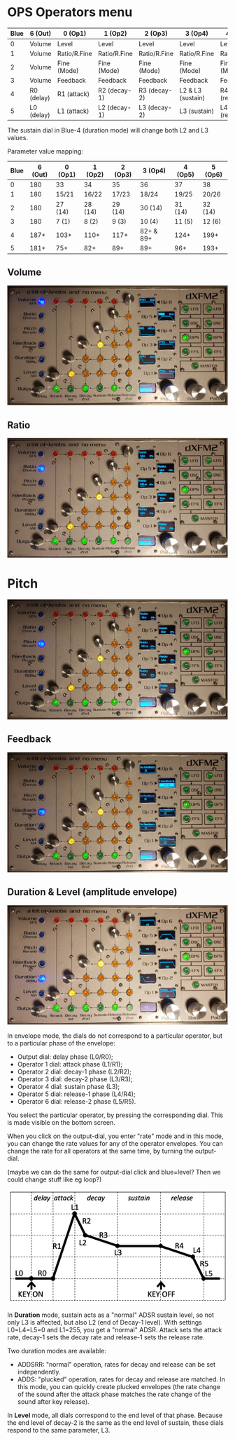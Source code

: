 # OPS Operators menu

| Blue | 6 (Out) | 0 (Op1) | 1 (Op2) | 2 (Op3) | 3 (Op4) | 4 (Op5) | 5 (Op6) |
|------|---------|---------|---------|---------|---------|---------|---------|
| 0 | Volume | Level | Level | Level | Level | Level | Level |
| 1 | Volume | Ratio/R.Fine | Ratio/R.Fine | Ratio/R.Fine | Ratio/R.Fine | Ratio/R.Fine | Ratio/R.Fine |
| 2 | Volume | Fine (Mode) | Fine (Mode) | Fine (Mode) | Fine (Mode) | Fine (Mode) | Fine (Mode) |
| 3 | Volume | Feedback | Feedback | Feedback | Feedback | Feedback | Feedback |
| 4 | R0 (delay) | R1 (attack) | R2 (decay-1) | R3 (decay-2) | L2 & L3 (sustain) | R4 (release-1) | R5 (release-2) |
| 5 | L0 (delay) | L1 (attack) | L2 (decay-1) | L3 (decay-2) | L3 (sustain) | L4 (release-1) | L5 (release-2) |

The sustain dial in Blue-4 (duration mode) will change both L2 and L3 values.

Parameter value mapping:

| Blue | 6 (Out) | 0 (Op1) | 1 (Op2) | 2 (Op3) | 3 (Op4) | 4 (Op5) | 5 (Op6) |
|------|---------|---------|---------|---------|---------|---------|---------|
| 0 | 180 | 33 | 34 | 35 | 36 | 37 | 38 |
| 1 | 180 | 15/21 | 16/22 | 17/23 | 18/24 | 19/25 | 20/26 |
| 2 | 180 | 27 (14) | 28 (14) | 29 (14) | 30 (14) | 31 (14) | 32 (14) |
| 3 | 180 | 7 (1) | 8 (2) | 9 (3) | 10 (4) | 11 (5) | 12 (6) |
| 4 | 187+ | 103+ | 110+ | 117+ | 82+ & 89+ | 124+ | 199+ |
| 5 | 181+ | 75+ | 82+ | 89+ | 89+ | 96+ | 193+ |

## Volume

![](../media/OPS-Volume.png)

## Ratio

![](../media/OPS-Ratio.png)

# Pitch

![](../media/OPS-Pitch.png)

## Feedback

![](../media/OPS-Feedback.png)

## Duration & Level (amplitude envelope)

![](../media/OPS-Envelope.png)

In envelope mode, the dials do not correspond to a particular operator, but to a particular phase of the envelope:
- Output dial: delay phase (L0/R0);
- Operator 1 dial: attack phase (L1/R1);
- Operator 2 dial: decay-1 phase (L2/R2);
- Operator 3 dial: decay-2 phase (L3/R3);
- Operator 4 dial: sustain phase (L3);
- Operator 5 dial: release-1 phase (L4/R4);
- Operator 6 dial: release-2 phase (L5/R5).

You select the particular operator, by pressing the corresponding dial. This is made visible on the bottom screen.

When you click on the output-dial, you enter "rate" mode and in this mode, you can change the rate values for any of the operator envelopes. You can change the rate for all operators at the same time, by turning the output-dial.

(maybe we can do the same for output-dial click and blue=level? Then we could change stuff like eg loop?)

![](Envelope.png)

In **Duration** mode, sustain acts as a "normal" ADSR sustain level, so not only L3 is affected, but also L2 (end of Decay-1 level). With settings L0=L4=L5=0 and L1=255, you get a "normal" ADSR. Attack sets the attack rate, decay-1 sets the decay rate and release-1 sets the release rate.

Two duration modes are available:
- ADDSRR: "normal" operation, rates for decay and release can be set independently.
- ADDS: "plucked" operation, rates for decay and release are matched. In this mode, you can quickly create plucked envelopes (the rate change of the sound after the attack phase matches the rate change of the sound after key release).

In **Level** mode, all dials correspond to the end level of that phase. Because the end level of decay-2 is the same as the end level of sustain, these dials respond to the same parameter, L3.

